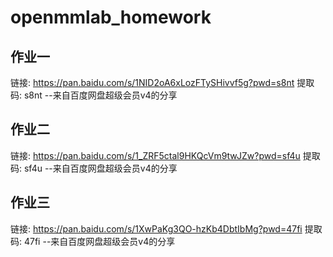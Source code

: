 # openmmlab_homework
## 作业一
链接: https://pan.baidu.com/s/1NID2oA6xLozFTySHivvf5g?pwd=s8nt 提取码: s8nt 
--来自百度网盘超级会员v4的分享

## 作业二
链接: https://pan.baidu.com/s/1_ZRF5ctal9HKQcVm9twJZw?pwd=sf4u 提取码: sf4u 
--来自百度网盘超级会员v4的分享

## 作业三

链接: https://pan.baidu.com/s/1XwPaKg3QO-hzKb4DbtIbMg?pwd=47fi 提取码: 47fi 
--来自百度网盘超级会员v4的分享





